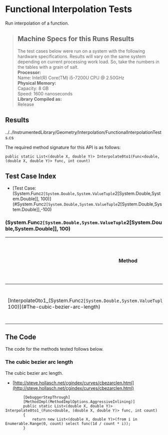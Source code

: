 # Functional Interpolation Tests

Run interpolation of a function.

> ## Machine Specs for this Runs Results
> The test cases below were run on a system with the following hardware specifications. Results will vary on the same system depending on current processing work load. So, take the numbers in the tables with a grain of salt.  
> **Processor:**  
> Name: Intel(R) Core(TM) i5-7200U CPU @ 2.50GHz  
  > **Physical Memory:**  
> Capacity: 8 GB  
> Speed: 1600 nanoseconds  
  > **Library Compiled as:**  
> Release  

## Results

../../InstrumentedLibrary/Geometry/Interpolation/FunctionalInterpolationTests.cs

The required method signature for this API is as follows:

```CSharp
public static List<(double X, double Y)> Interpolate0to1(Func<double, (double X, double Y)> func, int count)
```

## Test Case Index

- [Test Case: (System.Func`2[System.Double,System.ValueTuple`2[System.Double,System.Double]], 100)](#System.Func`2[System.Double,System.ValueTuple`2[System.Double,System.Double]],-100)

### (System.Func`2[System.Double,System.ValueTuple`2[System.Double,System.Double]], 100)

| Method | Results (Actual, Expected) | Time (Trials, Elapsed time, Average running time) | Notes |
|---|---|---|---|
| [Interpolate0to1_(System.Func`2[System.Double,System.ValueTuple`2[System.Double,System.Double]], 100)](#The-cubic-bezier-arc-length) | System.Collections.Generic.List`1[System.ValueTuple`2[System.Double,System.Double]] != 6.2831853071795862 | 10000 in 191 ms. 0.0191 ms. average | . |

## The Code

The code for the methods tested follows below.

### The cubic bezier arc length

The cubic bezier arc length.  
- [http://steve.hollasch.net/cgindex/curves/cbezarclen.html](http://steve.hollasch.net/cgindex/curves/cbezarclen.html)

```CSharp
        [DebuggerStepThrough]
        [MethodImpl(MethodImplOptions.AggressiveInlining)]
        public static List<(double X, double Y)> Interpolate0to1_(Func<double, (double X, double Y)> func, int count)
        {
            return new List<(double X, double Y)>(from i in Enumerable.Range(0, count) select func(1d / count * i));
        }
```

